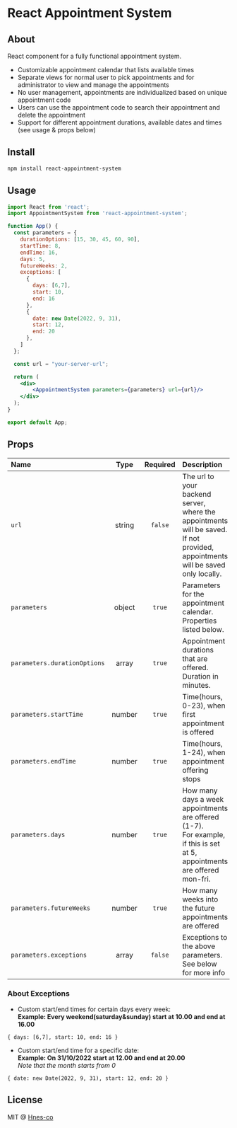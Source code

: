 # React Appointment System

## About

React component for a fully functional appointment system.
- Customizable appointment calendar that lists available times
- Separate views for normal user to pick appointments and for administrator to view and manage the appointments
- No user management, appointments are individualized based on unique appointment code
- Users can use the appointment code to search their appointment and delete the appointment
- Support for different appointment durations, available dates and times (see usage & props below)

## Install

```bash
npm install react-appointment-system
```

## Usage

```jsx
import React from 'react';
import AppointmentSystem from 'react-appointment-system';

function App() {
  const parameters = {
    durationOptions: [15, 30, 45, 60, 90],
    startTime: 8,
    endTime: 16,
    days: 5,
    futureWeeks: 2,
    exceptions: [
      {
        days: [6,7],
        start: 10,
        end: 16
      },
      {
        date: new Date(2022, 9, 31),
        start: 12,
        end: 20
      },
    ]
  };

  const url = "your-server-url";

  return (
    <div>
        <AppointmentSystem parameters={parameters} url={url}/>
    </div>
  );
}

export default App;
```

## Props

|             Name             |  Type  | Required |                                                             Description                                                            |
|:-----------------------------|:------:|:--------:|:-----------------------------------------------------------------------------------------------------------------------------------|
| `url`                        | string | `false`  | The url to your backend server, where the appointments will be saved.<br>If not provided, appointments will be saved only locally. |
| `parameters`                 | object | `true`   | Parameters for the appointment calendar. Properties listed below.                                                                  |
| `parameters.durationOptions` | array  | `true`   | Appointment durations that are offered.<br>Duration in minutes.                                                                    |
| `parameters.startTime`       | number | `true`   | Time(hours, 0-23), when first appointment is offered                                                                               |
| `parameters.endTime`         | number | `true`   | Time(hours, 1-24), when appointment offering stops                                                                                 |
| `parameters.days`            | number | `true`   | How many days a week appointments are offered (1-7).<br>For example, if this is set at 5, appointments are offered mon-fri.        |
| `parameters.futureWeeks`     | number | `true`   | How many weeks into the future appointments are offered                                                                            |
| `parameters.exceptions`      | array  | `false`  | Exceptions to the above parameters. See below for more info                                                                        |

### About Exceptions
- Custom start/end times for certain days every week:<br>
**Example: Every weekend(saturday&sunday) start at 10.00 and end at 16.00**<br>

`
{
  days: [6,7],
  start: 10,
  end: 16
}
`

- Custom start/end time for a specific date:<br>
**Example: On 31/10/2022 start at 12.00 and end at 20.00**<br>
*Note that the month starts from 0*

`
{
  date: new Date(2022, 9, 31),
  start: 12,
  end: 20
}
`

## License

MIT @ [Hnes-co](https://github.com/Hnes-co)
